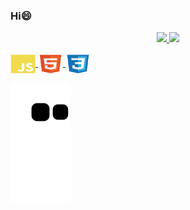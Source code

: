 ### Hi😄

<div align="center">
  <a href="https://github.com/dienieper">
  <img height="180em" src="https://github-readme-stats.vercel.app/api?username=dienieper&show_icons=true&theme=dracula&include_all_commits=true&count_private=true"/>
  <img height="180em" src="https://github-readme-stats.vercel.app/api/top-langs/?username=dienieper&layout=compact&langs_count=7&theme=dracula"/>
</div>
  <div style="display: inline_block"><br>
    <img align="center" alt="Rafa-Js" height="30" width="40" src="https://raw.githubusercontent.com/devicons/devicon/master/icons/javascript/javascript-plain.svg">
    <img align="center" alt="Rafa-HTML" height="30" width="40" src="https://raw.githubusercontent.com/devicons/devicon/master/icons/html5/html5-original.svg">
   <img align="center" alt="Rafa-CSS" height="30" width="40" src="https://raw.githubusercontent.com/devicons/devicon/master/icons/css3/css3-original.svg">
    
  
 

   ![Snake animation](https://github.com/rafaballerini/rafaballerini/blob/output/github-contribution-grid-snake.svg)
 

